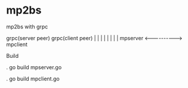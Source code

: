 # mp2bs

mp2bs with grpc

grpc(server peer)    grpc(client peer)
   |                     |
   |                     |
   |                     |
   |                     |
mpserver <----------> mpclient


Build

. go build mpserver.go 

. go build mpclient.go 


